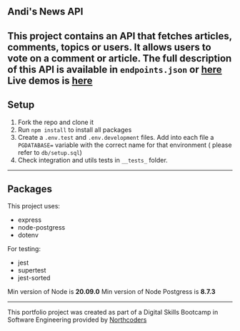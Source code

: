 ## Andi's News API

This project contains an API that fetches articles, comments, topics or users. It allows users to vote on a comment or article. The full description of this API is available in `endpoints.json` or [here](https://andis-news-app.onrender.com/api)
Live demos is [here](https://andis-news-app.onrender.com/)
---
## Setup
1. Fork the repo and clone it
2. Run `npm install` to install all packages
3. Create a `.env.test` and `.env.development` files. Add into each file a `PGDATABASE=` variable with the correct name for that environment ( please refer to `db/setup.sql`)
4. Check integration and utils tests in `__tests_` folder.
---
## Packages
This project uses:
- express
- node-postgress
- dotenv

For testing:
- jest
- supertest
- jest-sorted

Min version of Node is **20.09.0**
Min version of Node Postgress is **8.7.3**

--- 

This portfolio project was created as part of a Digital Skills Bootcamp in Software Engineering provided by [Northcoders](https://northcoders.com/)
